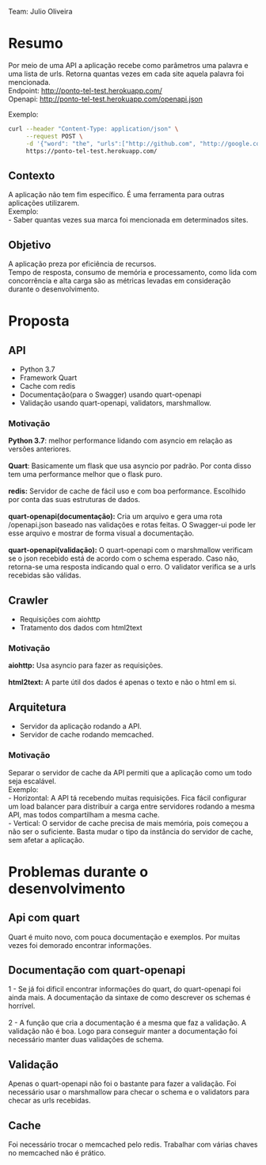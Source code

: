 Team: Julio Oliveira

# Resumo

Por meio de uma API a aplicação recebe como parâmetros uma palavra e uma lista de urls. Retorna quantas vezes em cada site aquela palavra foi mencionada.\
Endpoint: http://ponto-tel-test.herokuapp.com/ \
Openapi: http://ponto-tel-test.herokuapp.com/openapi.json

Exemplo:
```bash
curl --header "Content-Type: application/json" \
     --request POST \
     -d '{"word": "the", "urls":["http://github.com", "http://google.com", "http://wiki.c2.com/"]}' \
     https://ponto-tel-test.herokuapp.com/
```

## Contexto

A aplicação não tem fim específico. É  uma ferramenta para outras aplicações utilizarem.\
Exemplo: \
\- Saber quantas vezes sua marca foi mencionada em determinados sites.

## Objetivo

A aplicação preza por eficiência de recursos.\
Tempo de resposta, consumo de memória e processamento, como lida com concorrência e alta carga são as métricas levadas em consideração durante o desenvolvimento.

# Proposta

## API

* Python 3.7
* Framework Quart
* Cache com redis
* Documentação(para o Swagger) usando quart-openapi
* Validação usando quart-openapi, validators, marshmallow.

### Motivação

**Python 3.7**: melhor performance lidando com asyncio em relação as versões anteriores.\
\
**Quart**: Basicamente um flask que usa asyncio por padrão. Por conta disso tem uma performance melhor que o flask puro.\
\
**redis:** Servidor de cache de fácil uso e com boa performance. Escolhido por conta das suas estruturas de dados.\
\
**quart-openapi(documentação):** Cria um arquivo e gera uma rota /openapi.json baseado nas validações e rotas feitas. O Swagger-ui pode ler esse arquivo e mostrar de forma visual a documentação.\
\
**quart-openapi(validação):** O quart-openapi com o marshmallow verificam se o json recebido está de acordo com o schema esperado. Caso não, retorna-se uma resposta indicando qual o erro. O validator verifica se a urls recebidas são válidas.

## Crawler

* Requisições com aiohttp 
* Tratamento dos dados com html2text

### Motivação

**aiohttp:** Usa asyncio para fazer as requisições.\
\
**html2text:** A parte útil dos dados é apenas o texto e não o html em si.

## Arquitetura

* Servidor da aplicação rodando a API.
* Servidor de cache rodando memcached.

### Motivação

Separar o servidor de cache da API permiti que a aplicação como um todo seja escalável.\
Exemplo:\
\- Horizontal: A API tá recebendo muitas requisições. Fica fácil configurar um load balancer para distribuir a carga entre servidores rodando a mesma API, mas todos compartilham a mesma cache.\
\- Vertical: O servidor de cache precisa de mais memória, pois começou a não ser o suficiente. Basta mudar o tipo da instância do servidor de cache, sem afetar a aplicação.

# Problemas durante o desenvolvimento

## Api com quart

Quart é muito novo, com pouca documentação e exemplos. Por muitas vezes foi demorado encontrar informações.

## Documentação com quart-openapi

1 - Se já foi dificil encontrar informações do quart, do quart-openapi foi ainda mais. A documentação da sintaxe de como descrever os schemas é horrível.\
\
2 - A função que cria a documentação é a mesma que faz a validação. A validação não é boa. Logo para conseguir manter a documentação foi necessário manter duas validações de schema.

## Validação

Apenas o quart-openapi não foi o bastante para fazer a validação. Foi necessário usar o marshmallow para checar o schema e o validators para checar as urls recebidas.

## Cache

Foi necessário trocar o memcached pelo redis. Trabalhar com várias chaves no memcached não é prático.
